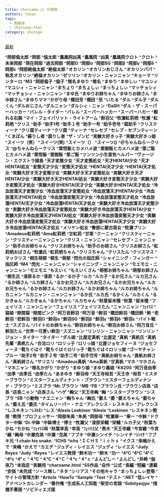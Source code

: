 ```yaml
---
title: charname.js の実験
authors: Takym
tags:
  - 実験用
  - charname.html
category: shutage
---
```

[最新](https://takym.github.io/blog/shutage/charname.html)

**^岡部倫太郎**
**^岡部**
**^倫太郎**
**^鳳凰院凶真**
**^鳳凰院**
**^凶真**
**^鳳凰院クロト**
**^クロト**
**^未来岡部**
**^現在岡部**
**^過去岡部**
**^岡部Ω**
**^岡部α**
**^岡部SG**
**^岡部β**
**^岡部γ**
**^岡部δ**
**^岡部ε**
**^岡部絶倫太郎**
**^絶倫太郎**
**^オカリン**
**^オカリンおじさん**
**^オカリンパパ**
**^執念オカリン**
**^絶倫オカリン**
**^ゼツリン**
**^オカリン・ニャンニャン**
**^キョーマ**
**^リンターロ**
**^M3**
**^岡部倫子**
**^倫子**
**^椎名まゆり**
**^椎名**
**^まゆり**
**^まゆしぃ**
**^マユシィ**
**^マユシィ・ニャンニャン**
**^まちょり**
**^まちょしぃ**
**^まっちょしぃ**
**^マッチョシィ**
**^マッチョシィ・ニャンニャン**
**^まゆ氏**
**^まゆりお姉ちゃん**
**^まゆりお姉さん**
**^まゆ姉さん**
**^まゆりママ**
**^かがり母**
**^橋田至**
**^橋田**
**^至**
**^いたる**
**^ダル**
**^ダル子**
**^ダルくん**
**^ダルおじさん**
**^ダルニャン**
**^ダルシィ・ニャン**
**^DaSH**
**^ダル・ザ・スーパーハッカー**
**^バレル・タイター**
**^バレル**
**^スーパーハッカー**
**^スーパーハカー**
**^頼れる右腕**
**^マイ・フェイバリット・ライトアーム**
**^鈴羽父**
**^牧瀬紅莉栖**
**^牧瀬**
**^紅莉栖**
**^クリス**
**^助手**
**^助手1号**
**^助手１号**
**^助手一号**
**^助手壱号**
**^腐助手**
**^クリスティーナ**
**^クリ腐ティーナ**
**^クリ腐**
**^ティーナ**
**^セレセブ**
**^セレブ・セブンティーン**
**^くまぱん**
**^蘇りし者**
**^腐りし者**
**^ザ・ゾンビ**
**^実験大好きっ子**
**^実験大好きっ娘**
**^スイーツ（笑）**
**^スイーツ(笑)**
**^スイーツ（）**
**^スイーツ()**
**^＠ちゃんねらークリス**
**^@ちゃんねらークリス**
**^栗悟飯とカメハメ波**
**^栗御飯とカメハメ波**
**^栗ご飯とカメハメ波**
**^栗悟飯**
**^栗御飯**
**^栗ご飯**
**^ツンツン小生意気ヘルパー**
**^ヴァージン・エクストラ諸島**
**^天才変態少女**
**^天才変態処女**
**^天才HENTAI少女**
**^天才HENTAI処女**
**^変態天才少女**
**^変態天才処女**
**^HENTAI天才少女**
**^HENTAI天才処女**
**^実験大好き天才変態少女**
**^実験大好き天才変態処女**
**^実験大好き天才HENTAI少女**
**^実験大好き天才HENTAI処女**
**^実験大好き変態天才少女**
**^実験大好き変態天才処女**
**^実験大好きHENTAI天才少女**
**^実験大好きHENTAI天才処女**
**^冷血放蕩天才変態少女**
**^冷血放蕩天才変態処女**
**^冷血放蕩天才HENTAI少女**
**^冷血放蕩天才HENTAI処女**
**^冷血放蕩変態天才少女**
**^冷血放蕩変態天才処女**
**^冷血放蕩HENTAI天才少女**
**^冷血放蕩HENTAI天才処女**
**^実験大好き冷血放蕩天才変態少女**
**^実験大好き冷血放蕩天才変態処女**
**^実験大好き冷血放蕩天才HENTAI少女**
**^実験大好き冷血放蕩天才HENTAI処女**
**^実験大好き冷血放蕩変態天才少女**
**^実験大好き冷血放蕩変態天才処女**
**^実験大好き冷血放蕩HENTAI天才少女**
**^実験大好き冷血放蕩HENTAI天才処女**
**^メリケン処女**
**^臀部に蒙古斑女**
**^牧瀬プリン**
**^Amadeus紅莉栖**
**^Ama紅莉栖**
**^甘紅莉**
**^甘栗**
**^クーニャン**
**^クリスティーニャン**
**^クリスティーニャンニャン**
**^クリス・ニャンニャン**
**^セレセブ・ニャンニャン**
**^助手のお姉ちゃん**
**^クリスお姉ちゃん**
**^助手のお姉さん**
**^クリスお姉さん**
**^紅莉栖おばさん**
**^牧瀬氏**
**^紅莉栖ちゃん**
**^クリスちゃん**
**^クリスたん**
**^クリスマス**
**^マックリス**
**^桐生萌郁**
**^桐生**
**^萌郁**
**^閃光の指圧師**
**^シャイニング・フィンガー**
**^指圧師**
**^M4**
**^閃光・ニャンニャン**
**^シャイニング・ニャンニャン**
**^モエモエ・ニャンニャン**
**^モエモエ**
**^もえいく**
**^もえいくさん**
**^萌郁お姉ちゃん**
**^萌郁お姉さん**
**^桐生氏**
**^漆原るか**
**^漆原**
**^るか**
**^るか子**
**^ルカ**
**^ルカ子**
**^るか兄さん**
**^ルカ兄さん**
**^るか姉さん**
**^ルカ姉さん**
**^るかお兄さん**
**^ルカお兄さん**
**^るかお兄ちゃん**
**^ルカお兄ちゃん**
**^るかお姉さん**
**^ルカお姉さん**
**^るかお姉ちゃん**
**^ルカお姉ちゃん**
**^ルカニャン**
**^ルカニャン・ニャンニャン**
**^るか氏**
**^ルカ氏**
**^るかくん**
**^ルカくん**
**^るかきゅん**
**^ルカきゅん**
**^るかちゃん**
**^ルカちゃん**
**^秋葉留未穂**
**^秋葉**
**^留未穂**
**^フェイリス・ニャンニャン**
**^フェイリス**
**^フェイリスたん**
**^ニャンニャン**
**^ﾌｪｲﾘｽ**
**^猫娘**
**^隙間猫**
**^隙間ピンク**
**^阿万音鈴羽**
**^阿万音**
**^鈴羽**
**^橋田鈴羽**
**^橋田鈴**
**^鈴**
**^老鈴羽**
**^若鈴羽**
**^鈴羽Ω**
**^鈴羽α**
**^鈴羽SG**
**^鈴羽β**
**^鈴羽γ**
**^鈴羽δ**
**^鈴羽ε**
**^バイト戦士**
**^スズさん**
**^バイトのお姉ちゃん**
**^鈴羽お姉ちゃん**
**^鈴羽お姉さん**
**^阿万音氏**
**^鈴羽たん**
**^世界一可愛い鈴羽**
**^スズニャン**
**^リンリン・ニャンニャン**
**^リンリン**
**^ジョン・タイター**
**^タイター**
**^ダル娘**
**^比屋定真帆**
**^比屋定**
**^真帆**
**^真帆氏**
**^真帆先輩**
**^真帆たん**
**^合法ロリ**
**^ロリっ子**
**^ロリっ娘**
**^比屋ジョセフィーヌ**
**^ジョセフィーヌ**
**^靴ちぐはぐ**
**^靴ちぐはぐロリっ子**
**^靴ちぐはぐロリっ娘**
**^ゴーヤチャンプルー**
**^助手2号**
**^助手２号**
**^助手二号**
**^助手弐号**
**^真帆お姉ちゃん**
**^真帆お姉さん**
**^真帆姉さん**
**^サリエリ**
**^Amadeus真帆**
**^Ama真帆**
**^甘真帆**
**^マホ**
**^マホさん**
**^マホニャン**
**^椎名かがり**
**^かがり**
**^まゆり娘**
**^まゆり義娘**
**^K6205**
**^阿万音由季**
**^由季**
**^由季氏**
**^由季たん**
**^あまゆき**
**^鈴羽母**
**^天王寺裕吾**
**^天王寺**
**^裕吾**
**^ミスターブラウン**
**^ミスターフェルディナント・ブラウン**
**^ミスターフェルディナンド・ブラウン**
**^ミスブラ**
**^Mr.ブラウン**
**^MB**
**^FB**
**^ブラウン氏**
**^ブラウン店長**
**^店長**
**^店長ニャン**
**^店長さん**
**^ハゲ**
**^綯父**
**^天王寺綯**
**^綯**
**^シスターブラウン**
**^シスブラ**
**^SB**
**^小動物**
**^ナエニャン**
**^綯ちゃん**
**^綯氏**
**^萎え**
**^萎**
**^萎えちゃん**
**^萎ちゃん**
**^萎え氏**
**^萎氏**
**^タイムリーパー・ナエ**
**^アレクシス・レスキネン**
**^アレクシス**
**^レスキネン**
**^ﾚｽｷﾈﾝ**
**^レス**
**^Alexis Leskinen**
**^Alexis**
**^Leskinen**
**^レスキネン教授**
**^教授**
**^プロフェッサー**
**^岡部朱美**
**^朱美**
**^岡部母**
**^牧瀬章一**
**^章一**
**^中鉢**
**^ドクター中鉢**
**^Dr.中鉢**
**^中鉢博士**
**^博士**
**^牧瀬父**
**^漆原栄輔**
**^栄輔**
**^ルカ子父**
**^秋葉ちかね**
**^ちかね**
**^ﾌｪｲﾘｽ母**
**^秋葉幸高**
**^幸高**
**^ﾌｪｲﾘｽ父**
**^黒木**
**^天王寺綴**
**^今宮綴**
**^今宮**
**^綴**
**^綯母**
**^中瀬克美**
**^中瀬**
**^克美**
**^フブキ**
**^中瀬シンイチ**
**^シンイチ**
**^ｼﾝｲﾁ**
**^フブキ兄**
**^I chain his snake.**
**^ICHS**
**^ichs**
**^ＩＣＨＳ**
**^ｉｃｈｓ**
**^イクス**
**^来嶋かえで**
**^来嶋**
**^かえで**
**^カエデ**
**^ジュディ・レイエス**
**^ジュディ**
**^レイエス**
**^Judy Reyes**
**^Judy**
**^Reyes**
**^レイエス教授**
**^鈴木功一**
**^鈴木**
**^功一**
**^4℃**
**^4°C**
**^4°Ｃ**
**^4°c**
**^4°ｃ**
**^４℃**
**^４°C**
**^４°Ｃ**
**^４°c**
**^４°ｃ**
**^よんどしー**
**^よんどし**
**^井崎**
**^伽夜乃**
**^未指定**
**^実験用**
**^charname.html**
**^SS作品**
**^自作**
**^公式**
**^長編**
**^短編**
**^連載**
**^安価**
**^未完成**
**^ソース無し**
**^ネタ**
**^シリアス**
**^その他キャラ**
**^まっちょしぃ登場**
**^サイトの管理方針**
**^Article**
**^HowTo**
**^Sample**
**^Test**
**^テスト**
**^.NET**
**^低レイヤ**
**^アドベントカレンダー**
**^著作権**
**^生成系人工知能**
**^架空の言語**
**^Sobityezjyo**
**^措備手著語**
**^ソビティエズ語**
